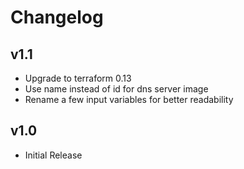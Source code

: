 # Changelog
## v1.1

- Upgrade to terraform 0.13
- Use name instead of id for dns server image
- Rename a few input variables for better readability

## v1.0

- Initial Release